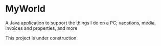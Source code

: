 # MyWorld
A Java application to support the things I do on a PC; vacations, media, invoices and properties, and more

This project is under construction.
